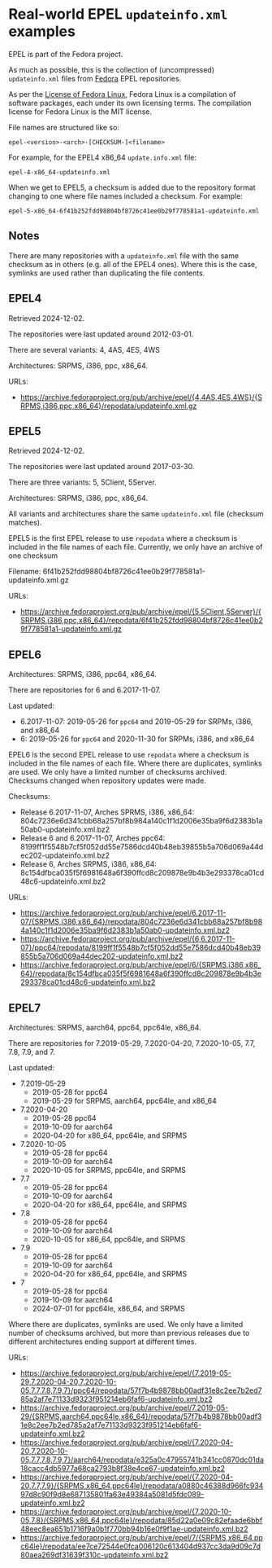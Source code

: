 Real-world EPEL `updateinfo.xml` examples
=========================================

EPEL is part of the Fedora project.

As much as possible, this is the collection of (uncompressed) `updateinfo.xml`
files from [Fedora](https://fedoraproject.org/) EPEL repositories.

As per the [License of Fedora Linux](https://docs.fedoraproject.org/en-US/legal/fedora-linux-license/),
Fedora Linux is a compilation of software packages, each under its own licensing terms.
The compilation license for Fedora Linux is the MIT license.

File names are structured like so:

```
epel-<version>-<arch>-[CHECKSUM-]<filename>
```

For example, for the EPEL4 x86_64 `update.info.xml` file:

```
epel-4-x86_64-updateinfo.xml
```

When we get to EPEL5, a checksum is added due to the repository format changing to one where file names included a checksum. For example:

```
epel-5-x86_64-6f41b252fdd98804bf8726c41ee0b29f778581a1-updateinfo.xml
```

Notes
-----

There are many repositories with a `updateinfo.xml` file with the same checksum as in others (e.g. all of the EPEL4 ones). Where this is the case, symlinks are used rather than duplicating the file contents.

EPEL4
-----

Retrieved 2024-12-02.

The repositories were last updated around 2012-03-01.

There are several variants: 4, 4AS, 4ES, 4WS

Architectures: SRPMS, i386, ppc, x86_64.

URLs:

 - https://archive.fedoraproject.org/pub/archive/epel/{4,4AS,4ES,4WS}/{SRPMS,i386,ppc,x86_64}/repodata/updateinfo.xml.gz

EPEL5
-----

Retrieved 2024-12-02.

The repositories were last updated around 2017-03-30.

There are three variants: 5, 5Client, 5Server.

Architectures: SRPMS, i386, ppc, x86_64.

All variants and architectures share the same `updateinfo.xml` file (checksum matches).

EPEL5 is the first EPEL release to use `repodata` where a checksum is included in the file names of each file. Currently, we only have an archive of one checksum

Filename: 6f41b252fdd98804bf8726c41ee0b29f778581a1-updateinfo.xml.gz

URLs:

 - https://archive.fedoraproject.org/pub/archive/epel/{5,5Client,5Server}/{SRPMS,i386,ppc,x86_64}/repodata/6f41b252fdd98804bf8726c41ee0b29f778581a1-updateinfo.xml.gz

EPEL6
-----

Architectures: SRPMS, i386, ppc64, x86_64.

There are repositories for 6 and 6.2017-11-07.

Last updated:

 - 6.2017-11-07: 2019-05-26 for `ppc64` and 2019-05-29 for SRPMs, i386, and x86_64
 - 6: 2019-05-26 for `ppc64` and 2020-11-30 for SRPMs, i386, and x86_64

EPEL6 is the second EPEL release to use `repodata` where a checksum is included in the file names of each file. Where there are duplicates, symlinks are used. We only have a limited number of checksums archived. Checksums changed when repository updates were made.

Checksums:

 - Release 6.2017-11-07, Arches SPRMS, i386, x86_64: 804c7236e6d341cbb68a257bf8b984a140c1f1d2006e35ba9f6d2383b1a50ab0-updateinfo.xml.bz2
 - Release 6 and 6.2017-11-07, Arches ppc64: 8199ff1f5548b7cf5f052dd55e7586dcd40b48eb39855b5a706d069a44dec202-updateinfo.xml.bz2
 - Release 6, Arches SRPMS, i386, x86_64: 8c154dfbca035f5f6981648a6f390ffcd8c209878e9b4b3e293378ca01cd48c6-updateinfo.xml.bz2

URLs:

 - https://archive.fedoraproject.org/pub/archive/epel/6.2017-11-07/{SRPMS,i386,x86_64}/repodata/804c7236e6d341cbb68a257bf8b984a140c1f1d2006e35ba9f6d2383b1a50ab0-updateinfo.xml.bz2
 - https://archive.fedoraproject.org/pub/archive/epel/{6,6.2017-11-07}/ppc64/repodata/8199ff1f5548b7cf5f052dd55e7586dcd40b48eb39855b5a706d069a44dec202-updateinfo.xml.bz2
 - https://archive.fedoraproject.org/pub/archive/epel/6/{SRPMS,i386,x86_64}/repodata/8c154dfbca035f5f6981648a6f390ffcd8c209878e9b4b3e293378ca01cd48c6-updateinfo.xml.bz2

EPEL7
-----

Architectures: SRPMS, aarch64, ppc64, ppc64le, x86_64.

There are repositories for 7.2019-05-29, 7.2020-04-20, 7.2020-10-05, 7.7, 7.8, 7.9, and 7.

Last updated:

 - 7.2019-05-29
   - 2019-05-28 for ppc64
   - 2019-05-29 for SRPMS, aarch64, ppc64le, and x86_64
 - 7.2020-04-20
   - 2019-05-28 ppc64
   - 2019-10-09 for aarch64
   - 2020-04-20 for x86_64, ppc64le, and SRPMS
 - 7.2020-10-05
   - 2019-05-28 for ppc64
   - 2019-10-09 for aarch64
   - 2020-10-05 for SRPMS, ppc64le, and SRPMS
 - 7.7
   - 2019-05-28 for ppc64
   - 2019-10-09 for aarch64
   - 2020-04-20 for x86_64, ppc64le, and SRPMS
 - 7.8
   - 2019-05-28 for ppc64
   - 2019-10-09 for aarch64
   - 2020-10-05 for x86_64, ppc64le, and SRPMS
 - 7.9
   - 2019-05-28 for ppc64
   - 2019-10-09 for aarch64
   - 2020-04-20 for x86_64, ppc64le, and SRPMS
 - 7
   - 2019-05-28 for ppc64
   - 2019-10-09 for aarch64
   - 2024-07-01 for ppc64le, x86_64, and SRPMS

Where there are duplicates, symlinks are used. We only have a limited number of checksums archived, but more than previous releases due to different architectures ending support at different times.

URLs:

 - https://archive.fedoraproject.org/pub/archive/epel/{7.2019-05-29,7.2020-04-20,7.2020-10-05,7.7,7.8,7.9,7}/ppc64/repodata/57f7b4b9878bb00adf31e8c2ee7b2ed785a2af7e71133d9323f951214eb6faf6-updateinfo.xml.bz2
 - https://archive.fedoraproject.org/pub/archive/epel/7.2019-05-29/{SRPMS,aarch64,ppc64le,x86_64}/repodata/57f7b4b9878bb00adf31e8c2ee7b2ed785a2af7e71133d9323f951214eb6faf6-updateinfo.xml.bz2
 - https://archive.fedoraproject.org/pub/archive/epel/{7.2020-04-20,7.2020-10-05,7.7,7.8,7.9,7}/aarch64/repodata/e325a0c47955741b341cc0870dc01da18cacc4db5977a68ca2793b8f38e4ce67-updateinfo.xml.bz2
 - https://archive.fedoraproject.org/pub/archive/epel/{7.2020-04-20,7.7,7.9}/{SRPMS,x86_64,ppc64le}/repodata/a0880c46388d966fc93497d8c90f9d8e687135801fa63e49384a5081d5fdc089-updateinfo.xml.bz2
 - https://archive.fedoraproject.org/pub/archive/epel/{7.2020-10-05,7.8}/{SRPMS,x86_64,ppc64le}/repodata/85d22a0e09c82efaade6bbf48eec8ea651b1716f9a0b1f770bb94b16e0f9f1ae-updateinfo.xml.bz2
 - https://archive.fedoraproject.org/pub/archive/epel/7/{SRPMS,x86_64,ppc64le}/repodata/ee7ce72544e0fca006120c613404d937cc3da9d09c7d80aea269df31639f310c-updateinfo.xml.bz2
